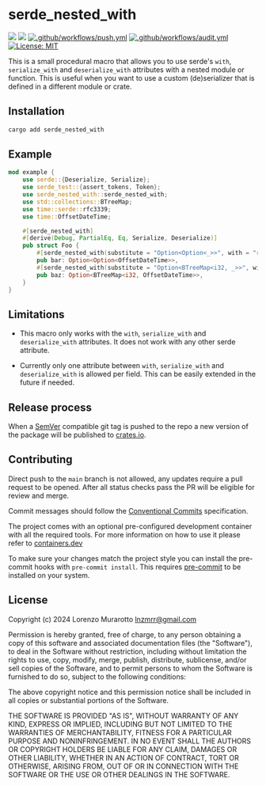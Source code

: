 # serde_nested_with

[![](https://img.shields.io/crates/v/serde_nested_with.svg)](https://crates.io/crates/serde_nested_with)
[![](https://docs.rs/serde_nested_with/badge.svg)](https://docs.rs/serde_nested_with)
[![.github/workflows/push.yml](https://github.com/murar8/serde_nested_with/actions/workflows/push.yml/badge.svg)](https://github.com/murar8/serde_nested_with/actions/workflows/push.yml)
[![.github/workflows/audit.yml](https://github.com/murar8/serde_nested_with/actions/workflows/audit.yml/badge.svg)](https://github.com/murar8/serde_nested_with/actions/workflows/audit.yml)
[![License: MIT](https://img.shields.io/badge/License-MIT-yellow.svg)](https://opensource.org/licenses/MIT)

This is a small procedural macro that allows you to use serde's `with`, `serialize_with` and
`deserialize_with` attributes with a nested module or function. This is useful when you want to
use a custom (de)serializer that is defined in a different module or crate.

## Installation

```bash
cargo add serde_nested_with
```

## Example

```rust
mod example {
    use serde::{Deserialize, Serialize};
    use serde_test::{assert_tokens, Token};
    use serde_nested_with::serde_nested_with;
    use std::collections::BTreeMap;
    use time::serde::rfc3339;
    use time::OffsetDateTime;

    #[serde_nested_with]
    #[derive(Debug, PartialEq, Eq, Serialize, Deserialize)]
    pub struct Foo {
        #[serde_nested_with(substitute = "Option<Option<_>>", with = "rfc3339")]
        pub bar: Option<Option<OffsetDateTime>>,
        #[serde_nested_with(substitute = "Option<BTreeMap<i32, _>>", with = "rfc3339")]
        pub baz: Option<BTreeMap<i32, OffsetDateTime>>,
    }
}
```

## Limitations

-   This macro only works with the `with`, `serialize_with` and `deserialize_with` attributes. It
    does not work with any other serde attribute.

-   Currently only one attribute between `with`, `serialize_with` and `deserialize_with` is
    allowed per field. This can be easily extended in the future if needed.

## Release process

When a [SemVer](https://semver.org/) compatible git tag is pushed to the repo a new version of the package will be published to [crates.io](https://crates.io/crates/serde_nested_with).

## Contributing

Direct push to the `main` branch is not allowed, any updates require a pull request to be opened. After all status checks pass the PR will be eligible for review and merge.

Commit messages should follow the [Conventional Commits](https://www.conventionalcommits.org/en/v1.0.0/#summary) specification.

The project comes with an optional pre-configured development container with all the required tools. For more information on how to use it please refer to [containers.dev](https://containers.dev)

To make sure your changes match the project style you can install the pre-commit hooks with `pre-commit install`. This requires [pre-commit](https://pre-commit.com/) to be installed on your system.

## License

Copyright (c) 2024 Lorenzo Murarotto <lnzmrr@gmail.com>

Permission is hereby granted, free of charge, to any person
obtaining a copy of this software and associated documentation
files (the "Software"), to deal in the Software without
restriction, including without limitation the rights to use,
copy, modify, merge, publish, distribute, sublicense, and/or sell
copies of the Software, and to permit persons to whom the
Software is furnished to do so, subject to the following
conditions:

The above copyright notice and this permission notice shall be
included in all copies or substantial portions of the Software.

THE SOFTWARE IS PROVIDED "AS IS", WITHOUT WARRANTY OF ANY KIND,
EXPRESS OR IMPLIED, INCLUDING BUT NOT LIMITED TO THE WARRANTIES
OF MERCHANTABILITY, FITNESS FOR A PARTICULAR PURPOSE AND
NONINFRINGEMENT. IN NO EVENT SHALL THE AUTHORS OR COPYRIGHT
HOLDERS BE LIABLE FOR ANY CLAIM, DAMAGES OR OTHER LIABILITY,
WHETHER IN AN ACTION OF CONTRACT, TORT OR OTHERWISE, ARISING
FROM, OUT OF OR IN CONNECTION WITH THE SOFTWARE OR THE USE OR
OTHER DEALINGS IN THE SOFTWARE.
